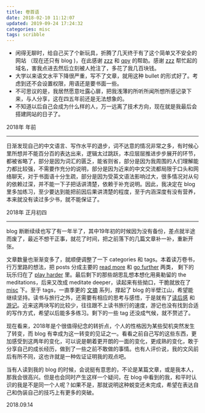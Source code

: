 ```yaml
---
title: 卷首语
date: 2018-02-10 11:12:07
updated: 2019-09-24 17:24:32
categories: misc
tags: scribble
---
```


+ 闲得无聊时，给自己买了个新玩具，折腾了几天终于有了这个简单又不安全的网站 （现在还只有 blog )，在此感谢 [zzz](https://zzhou612.me/) 和 [qpy](https://peiyuanqi.me/) 的帮助。感谢 [zzz](https://zzhou612.me/) 帮忙起的域名，害我点进去然后立刻被人抢注了，多花了我几百块钱。
+ 大学以来语文水平下降很严重，写不了文章，就用这种 bullet 的形式好了。考虑到还不会设置权限，用语还是要书面一些。
+ 不可思议的是，我居然愿意吐露心扉，把我浅薄的所听所闻所想所感记录下来，与人分享，这在四五年前还是无法想象的。
+ 不知道以后自己会成为什么样的人，万一远离了技术方向，现在就是我最后会搭建网站的日子了。

2018年 年前

<!--more-->

---

日渐发现自己的中文语言、写作水平的退步，词不达意的情况非常之多，有时候心里所想并不能百分百的表达出来，逻辑太过跳跃，本应层层推进步步展开的环节，都被省略了，部分是因为词汇的匮乏，能省则省，部分是因为我周围的人们理解能力都比较强，不需要作充分的说明，部分是因为近来的中文交流都局限于口头和网络聊天，对于书面语十分生疏，部分是因为受英文语法影响过大，很多情况对从句的依赖过深，并不能一下子把话讲清楚，依赖于补充说明。因此，我决定在 blog 里多加练习，至少要达到能把前因后果讲清楚的程度，至于内涵深度有没有营养，本来就没有读过多少书，就不能保证了。

2018年 正月初四

---

blog 断断续续也写了有一年半了，其中19年初的时候因为没有备份，差点就半途而废了，最近不想干正事，就花了时间，把之前落下的几篇文章补一补，重新开张。

文章数量也渐渐变多了，就顺便调整了一下 categories 和 tags。本着读万卷书，行万里路的想法，把 posts 分成主要的 [read more](/categories/read-more/)  和 [go further](/categories/go-further/) 两类， 剩下的玩乐归在了 [play harder](/categories/play-harder/) 里。最后剩下的那些胡思乱想本想化用奥勒留的 the meditations，后来又改成 meditate deeper，读起来有些拗口，干脆就放在了 [misc](/categories/misc/) 下。至于 tags，一直季更的 [文摘](/tags/文摘/) 系列，撑起了 blog 的半壁江山，希望能继续坚持。读书与旅行之外，还需要有相应的思考与感悟，于是就有了[读后感](/tags/读后感/) 和 [游记](/tags/游记/)。近来这两块写的比较少，往往跟不上读书旅行的速度，游记也没有找到合适的写作方式，希望以后能多多练习。剩下的一些 tag 还没成气候，就不赘述了。

现在看来，2018年是个很值得纪念的转折点，个人的性格因为某些契机突然发生了转变，而 blog 有幸成为这一转变的见证之一。看看之前自己写的这些东西，更加感受到这两年的变化，可以说是朝着更开朗的一面的变化，更成熟的变化，敢于分享自己的成长经历，做到了一些之前不敢做的事情。也有人评价说，我的文风前后有所不同，这也许就是一种佐证证明我的观点吧。

当有人读到我的 blog 的时候，会说挺有意思的，不论是某篇文章，或是我本人，那我会很高兴。但是也会同时产生这样一个疑问，在 blog 中看到的我，和平时认识的我是不是同一个人呢？如果不是，那就说明这种蜕变还未完成，希望在表达自己和伪装自己的技巧上有更多的突破。

2018.09.14

